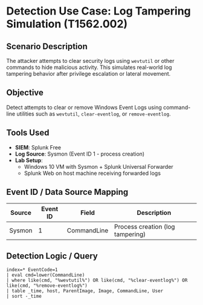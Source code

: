 # Detection Use Case: Log Tampering Simulation (T1562.002)

## Scenario Description
The attacker attempts to clear security logs using `wevtutil` or other commands to hide malicious activity. This simulates real-world log tampering behavior after privilege escalation or lateral movement.

## Objective
Detect attempts to clear or remove Windows Event Logs using command-line utilities such as `wevtutil`, `clear-eventlog`, or `remove-eventlog`.

## Tools Used
- **SIEM**: Splunk Free
- **Log Source**: Sysmon (Event ID 1 - process creation)
- **Lab Setup**:
  - Windows 10 VM with Sysmon + Splunk Universal Forwarder
  - Splunk Web on host machine receiving forwarded logs

## Event ID / Data Source Mapping

| Source  | Event ID | Field       | Description                       |
|---------|----------|-------------|-----------------------------------|
| Sysmon  | 1        | CommandLine | Process creation (log tampering)  |

## Detection Logic / Query

```spl
index=* EventCode=1
| eval cmd=lower(CommandLine)
| where like(cmd, "%wevtutil%") OR like(cmd, "%clear-eventlog%") OR like(cmd, "%remove-eventlog%")
| table _time, host, ParentImage, Image, CommandLine, User
| sort -_time

